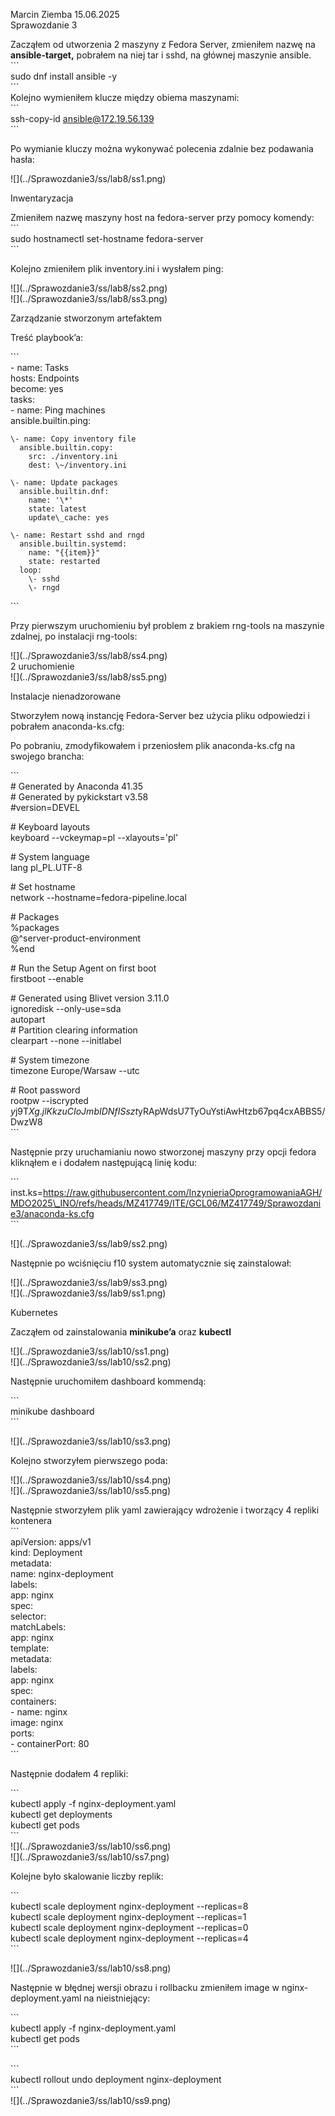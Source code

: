 Marcin Ziemba 15.06.2025  
Sprawozdanie 3

Zacząłem od utworzenia 2 maszyny z Fedora Server, zmieniłem nazwę na **ansible-target,** pobrałem na niej tar i sshd, na głównej maszynie ansible.  
\`\`\`  
sudo dnf install ansible \-y  
\`\`\`  
Kolejno wymieniłem klucze między obiema maszynami:  
\`\`\`  
ssh-copy-id ansible@172.19.56.139  
\`\`\`

Po wymianie kluczy można wykonywać polecenia zdalnie bez podawania hasła:

\!\[\](../Sprawozdanie3/ss/lab8/ss1.png)

Inwentaryzacja

Zmieniłem nazwę maszyny host na fedora-server przy pomocy komendy:  
\`\`\`  
sudo hostnamectl set-hostname fedora-server  
\`\`\`

Kolejno zmieniłem plik inventory.ini i wysłałem ping:

\!\[\](../Sprawozdanie3/ss/lab8/ss2.png)  
\!\[\](../Sprawozdanie3/ss/lab8/ss3.png)

Zarządzanie stworzonym artefaktem

Treść playbook’a:

\`\`\`  
\- name: Tasks  
  hosts: Endpoints  
  become: yes  
  tasks:  
    \- name: Ping machines  
      ansible.builtin.ping:

    \- name: Copy inventory file  
      ansible.builtin.copy:  
        src: ./inventory.ini  
        dest: \~/inventory.ini

    \- name: Update packages  
      ansible.builtin.dnf:  
        name: '\*'  
        state: latest  
        update\_cache: yes

    \- name: Restart sshd and rngd  
      ansible.builtin.systemd:  
        name: "{{item}}"  
        state: restarted  
      loop:  
        \- sshd  
        \- rngd  
\`\`\`

Przy pierwszym uruchomieniu był problem z brakiem rng-tools na maszynie zdalnej, po instalacji rng-tools:

\!\[\](../Sprawozdanie3/ss/lab8/ss4.png)  
2 uruchomienie  
\!\[\](../Sprawozdanie3/ss/lab8/ss5.png)

Instalacje nienadzorowane

Stworzyłem nową instancję Fedora-Server bez użycia pliku odpowiedzi i pobrałem anaconda-ks.cfg:

Po pobraniu, zmodyfikowałem i przeniosłem plik anaconda-ks.cfg na swojego brancha: 

\`\`\`  
\# Generated by Anaconda 41.35  
\# Generated by pykickstart v3.58  
\#version=DEVEL

\# Keyboard layouts  
keyboard \--vckeymap=pl \--xlayouts='pl'

\# System language  
lang pl\_PL.UTF-8

\# Set hostname  
network \--hostname=fedora-pipeline.local

\# Packages  
%packages  
@^server-product-environment  
%end

\# Run the Setup Agent on first boot  
firstboot \--enable

\# Generated using Blivet version 3.11.0  
ignoredisk \--only-use=sda  
autopart  
\# Partition clearing information  
clearpart \--none \--initlabel

\# System timezone  
timezone Europe/Warsaw \--utc

\# Root password  
rootpw \--iscrypted $y$j9T$Xg.jlKkzuCIoJmbIDNfISszt$yRApWdsU7TyOuYstiAwHtzb67pq4cxABBS5/DwzW8  
\`\`\`

Następnie przy uruchamianiu nowo stworzonej maszyny przy opcji fedora kliknąłem e i dodałem następującą linię kodu:

\`\`\`  
inst.ks=https://raw.githubusercontent.com/InzynieriaOprogramowaniaAGH/MDO2025\_INO/refs/heads/MZ417749/ITE/GCL06/MZ417749/Sprawozdanie3/anaconda-ks.cfg  
\`\`\`

\!\[\](../Sprawozdanie3/ss/lab9/ss2.png)

Następnie po wciśnięciu f10 system automatycznie się zainstalował:

\!\[\](../Sprawozdanie3/ss/lab9/ss3.png)  
\!\[\](../Sprawozdanie3/ss/lab9/ss1.png)

Kubernetes

Zacząłem od zainstalowania **minikube’a** oraz **kubectl**

\!\[\](../Sprawozdanie3/ss/lab10/ss1.png)  
\!\[\](../Sprawozdanie3/ss/lab10/ss2.png)

Następnie uruchomiłem dashboard kommendą:

\`\`\`  
minikube dashboard  
\`\`\`

\!\[\](../Sprawozdanie3/ss/lab10/ss3.png)

Kolejno stworzyłem pierwszego poda:

\!\[\](../Sprawozdanie3/ss/lab10/ss4.png)  
\!\[\](../Sprawozdanie3/ss/lab10/ss5.png)

Następnie stworzyłem plik yaml zawierający wdrożenie i tworzący 4 repliki kontenera  
\`\`\`  
apiVersion: apps/v1  
kind: Deployment  
metadata:  
  name: nginx-deployment  
  labels:  
    app: nginx  
spec:  
  selector:  
    matchLabels:  
      app: nginx  
  template:  
    metadata:  
      labels:  
        app: nginx  
    spec:  
      containers:  
        \- name: nginx  
          image: nginx  
          ports:  
            \- containerPort: 80  
\`\`\`

Następnie dodałem 4 repliki:

\`\`\`  
kubectl apply \-f nginx-deployment.yaml  
kubectl get deployments  
kubectl get pods  
\`\`\`  
\!\[\](../Sprawozdanie3/ss/lab10/ss6.png)  
\!\[\](../Sprawozdanie3/ss/lab10/ss7.png)

Kolejne było skalowanie liczby replik:

\`\`\`  
kubectl scale deployment nginx-deployment \--replicas=8  
kubectl scale deployment nginx-deployment \--replicas=1  
kubectl scale deployment nginx-deployment \--replicas=0  
kubectl scale deployment nginx-deployment \--replicas=4  
\`\`\`

\!\[\](../Sprawozdanie3/ss/lab10/ss8.png)

Następnie w błędnej wersji obrazu i rollbacku zmieniłem image w nginx-deployment.yaml na nieistniejący:

\`\`\`  
kubectl apply \-f nginx-deployment.yaml  
kubectl get pods  
\`\`\`

\`\`\`  
kubectl rollout undo deployment nginx-deployment  
\`\`\`  
\!\[\](../Sprawozdanie3/ss/lab10/ss9.png)  
